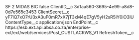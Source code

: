 <?xml version="1.0" encoding="UTF-8"?>
<CustomMetadata xmlns="http://soap.sforce.com/2006/04/metadata" xmlns:xsi="http://www.w3.org/2001/XMLSchema-instance" xmlns:xsd="http://www.w3.org/2001/XMLSchema">
    <label>SF 2 MIDAS BIC</label>
    <protected>false</protected>
    <values>
        <field>ClientID__c</field>
        <value xsi:type="xsd:string">3d1aa560-3695-4e99-a8d8-0d7e565c3453</value>
    </values>
    <values>
        <field>ClientSecret__c</field>
        <value xsi:type="xsd:string">yF7lQ7xO7rU3xA3uF0mR7xX7jT3xM4qE7gV5yH2sR5iY0iO3lU</value>
    </values>
    <values>
        <field>ContentType__c</field>
        <value xsi:type="xsd:string">application/json</value>
    </values>
    <values>
        <field>EndPoint__c</field>
        <value xsi:type="xsd:string">https://esb.ext.api.absa.co.za/enterprise-ext/ext/web/services/Post_CUSTLACRWS_V1</value>
    </values>
    <values>
        <field>RefreshToken__c</field>
        <value xsi:nil="true"/>
    </values>
</CustomMetadata>
